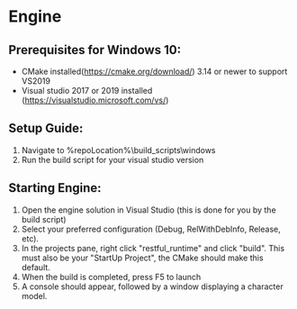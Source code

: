 # Engine
## Prerequisites for Windows 10:
* CMake installed(https://cmake.org/download/) 3.14 or newer to support VS2019
* Visual studio 2017 or 2019 installed (https://visualstudio.microsoft.com/vs/)
## Setup Guide:
 1. Navigate to %repoLocation%\build_scripts\windows
 2. Run the build script for your visual studio version
## Starting Engine:
 1. Open the engine solution in Visual Studio (this is done for you by the build script)
 2. Select your preferred configuration (Debug, RelWithDebInfo, Release, etc).
 3. In the projects pane, right click "restful_runtime" and click "build". This must also be your "StartUp Project", the CMake should make this default.
 4. When the build is completed, press F5 to launch
 5. A console should appear, followed by a window displaying a character model.
